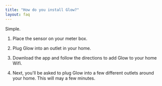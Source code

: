 ```yaml
---
title: "How do you install Glow?"
layout: faq
---
```

Simple.

1. Place the sensor on your meter box.

2. Plug Glow into an outlet in your home.

3. Download the app and follow the directions to add Glow to your home Wifi.

4. Next, you'll be asked to plug Glow into a few different outlets around your home. This will may a few minutes.
